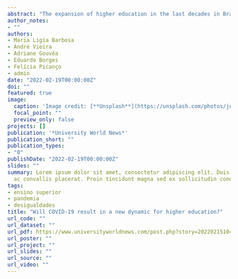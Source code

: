```yaml
---
abstract: "The expansion of higher education in the last decades in Brazil has followed a pattern that can also be seen in other countries: diversification and institutional differentiation have profoundly transformed its structure, leading to the adoption of new types of institutions and learning, an improvement in academic standards and wider socio-economic diversity when it comes to students and professors."
author_notes:
- ""
authors:
- Maria Ligia Barbosa
- André Vieira
- Adriane Gouvêa
- Eduardo Borges
- Felícia Picanço
- admin
date: "2022-02-19T00:00:00Z"
doi: ""
featured: true
image:
  caption: 'Image credit: [**Unsplash**](https://unsplash.com/photos/jdD8gXaTZsc)'
  focal_point: ""
  preview_only: false
projects: []
publication: '*University World News*'
publication_short: ""
publication_types:
- "0"
publishDate: "2022-02-19T00:00:00Z"
slides: ""
summary: Lorem ipsum dolor sit amet, consectetur adipiscing elit. Duis posuere tellus
  ac convallis placerat. Proin tincidunt magna sed ex sollicitudin condimentum.
tags:
- ensino superior
- pandemia
- desigualdades
title: "Will COVID-19 result in a new dynamic for higher education?"
url_code: ""
url_dataset: ""
url_pdf: https://www.universityworldnews.com/post.php?story=20220215104623806#:~:text=The%20impact%20of%20COVID,need%20for%20student%20retention%20strategies
url_poster: ""
url_project: ""
url_slides: ""
url_source: ""
url_video: ""
---
```


